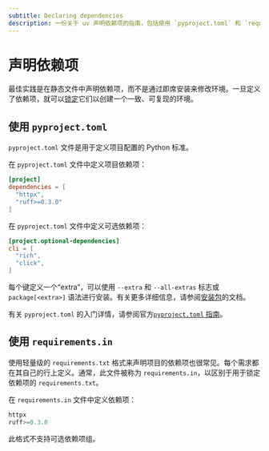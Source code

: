 ```yaml
---
subtitle: Declaring dependencies
description: 一份关于 uv 声明依赖项的指南，包括使用 `pyproject.toml` 和 `requirements.in` 文件声明依赖项。
---
```


# 声明依赖项

最佳实践是在静态文件中声明依赖项，而不是通过即席安装来修改环境。一旦定义了依赖项，就可以[锁定](./compile.md)它们以创建一个一致、可复现的环境。

## 使用 `pyproject.toml`

`pyproject.toml` 文件是用于定义项目配置的 Python 标准。

在 `pyproject.toml` 文件中定义项目依赖项：

```toml title="pyproject.toml"
[project]
dependencies = [
  "httpx",
  "ruff>=0.3.0"
]
```

在 `pyproject.toml` 文件中定义可选依赖项：

```toml title="pyproject.toml"
[project.optional-dependencies]
cli = [
  "rich",
  "click",
]
```

每个键定义一个“extra”，可以使用 `--extra` 和 `--all-extras` 标志或 `package[<extra>]` 语法进行安装。有关更多详细信息，请参阅[安装包](./packages.md#_2)的文档。

有关 `pyproject.toml` 的入门详情，请参阅官方[`pyproject.toml` 指南](https://packaging.python.org/en/latest/guides/writing-pyproject-toml/)。

## 使用 `requirements.in`

使用轻量级的 `requirements.txt` 格式来声明项目的依赖项也很常见。每个需求都在其自己的行上定义。通常，此文件被称为 `requirements.in`，以区别于用于锁定依赖项的 `requirements.txt`。

在 `requirements.in` 文件中定义依赖项：

```python title="requirements.in"
httpx
ruff>=0.3.0
```

此格式不支持可选依赖项组。
